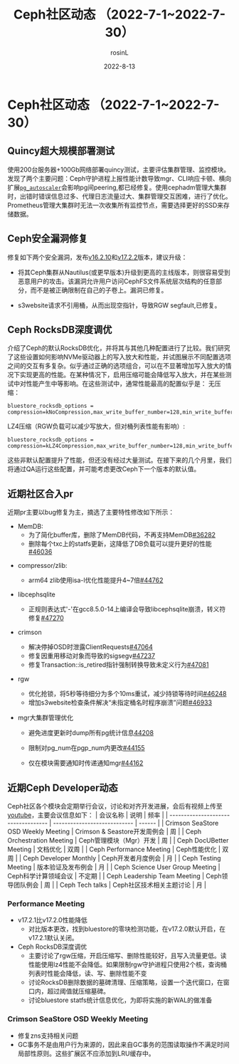 ﻿---
title: Ceph社区动态	（2022-7-1~2022-7-30）
category: blog
date: 2022-8-13
tags:
    - Ceph
    - 动态
    - Pacific
    - openEuler
sig: sig-SDS
archives: 2022-8
author: rosinL
summary: Ceph社区动态
---
# Ceph社区动态	（2022-7-1~2022-7-30）

## Quincy超大规模部署测试
使用200台服务器+100Gb网络部署quincy测试，主要评估集群管理、监控模块。发现了两个主要问题：Ceph守护进程上报性能计数导致mgr、CLI响应卡顿、横向扩展[`pg_autoscaler`](https://docs.ceph.com/en/quincy/rados/operations/placement-groups/#autoscaling-placement-groups)会影响pg间peering,都已经修复。使用cephadm管理大集群时，出错时错误信息过多、代理日志流量过大、集群管理交互困难，进行了优化。Prometheus管理大集群时无法一次收集所有监控节点，需要选择更好的SSD来存储数据。

## Ceph安全漏洞修复
修复如下两个安全漏洞，发布[v16.2.10](https://ceph.io/en/news/blog/2022/v16-2-10-pacific-released/)和[v17.2.2](https://ceph.io/en/news/blog/2022/v17-2-2-quincy-released/)版本，建议升级：

- 将其Ceph集群从Nautilus(或更早版本)升级到更高的主线版本，则很容易受到恶意用户的攻击。该漏洞允许用户访问CephFS文件系统层次结构的任意部分，而不是被正确限制在自己的子卷上。漏洞已修复。

- s3website请求不引用桶，从而出现空指针，导致RGW segfault,已修复。

## Ceph RocksDB深度调优
介绍了Ceph的默认RocksDB优化，并将其与其他几种配置进行了比较。我们研究了这些设置如何影响NVMe驱动器上的写入放大和性能，并试图展示不同配置选项之间的交互有多复杂。似乎通过正确的选项组合，可以在不显著增加写入放大的情况下实现更高的性能。在某种情况下，启用压缩可能会降低写入放大，并在某些测试中对性能产生中等影响。在这些测试中，通常性能最高的配置似乎是：
无压缩：

```
bluestore_rocksdb_options = compression=kNoCompression,max_write_buffer_number=128,min_write_buffer_number_to_merge=16,compaction_style=kCompactionStyleLevel,write_buffer_size=8388608,max_background_jobs=4,level0_file_num_compaction_trigger=8,max_bytes_for_level_base=1073741824,max_bytes_for_level_multiplier=8,compaction_readahead_size=2MB,max_total_wal_size=1073741824,writable_file_max_buffer_size=0
```
LZ4压缩（RGW负载可以减少写放大，但对桶列表性能有影响）:
```
bluestore_rocksdb_options = compression=kLZ4Compression,max_write_buffer_number=128,min_write_buffer_number_to_merge=16,compaction_style=kCompactionStyleLevel,write_buffer_size=8388608,max_background_jobs=4,level0_file_num_compaction_trigger=8,max_bytes_for_level_base=1073741824,max_bytes_for_level_multiplier=8,compaction_readahead_size=2MB,max_total_wal_size=1073741824,writable_file_max_buffer_size=0
```
这些非默认配置提升了性能，但还没有经过大量测试。在接下来的几个月里，我们将通过QA运行这些配置，并可能考虑更改Ceph下一个版本的默认值。

## 近期社区合入pr
近期pr主要以bug修复为主，摘选了主要特性修改如下所示：
* MemDB:
  - 为了简化buffer库，删除了MemDB代码，不再支持MemDB[#36282](https://github.com/ceph/ceph/pull/36282)
  - 删除每个txc上的statfs更新，这降低了DB负载可以提升更好的性能[#46036](https://github.com/ceph/ceph/pull/46036)
- compressor/zlib:
  
  - arm64 zlib使用isa-l优化性能提升4~7倍[#44762](https://github.com/ceph/ceph/pull/44762)
- libcephsqlite
  
  - 正规则表达式'-'在gcc8.5.0-14上编译会导致libcephsqlite崩溃，转义符修复[#47270](https://github.com/ceph/ceph/pull/47270)
- crimson
  
  - 解决停掉OSD时泄露ClientRequests[#47064](https://github.com/ceph/ceph/pull/47064)
  - 修复因重用移动对象而导致的sigsegv[#47237](https://github.com/ceph/ceph/pull/47237)
  - 修复Transaction::is_retired指针强制转换导致未定义行为[#47081](https://github.com/ceph/ceph/pull/47081)
- rgw
  
  - 优化抢锁，将5秒等待细分为多个10ms重试，减少持锁等待时间[#46248](https://github.com/ceph/ceph/pull/46248)
  - 增加s3website检查条件解决“未指定桶名时程序崩溃”问题[#46933](https://github.com/ceph/ceph/pull/46933)
- mgr大集群管理优化
  
  - 避免进度更新时dump所有pg统计信息[44208](https://github.com/ceph/ceph/pull/44208)
  
  - 限制对pg_num在pgp_num内更改[#44155](https://github.com/ceph/ceph/pull/44155)
  
  - 仅在模块需要通知时传递通知mgr[#44162](https://github.com/ceph/ceph/pull/44162)

## 近期Ceph Developer动态
Ceph社区各个模块会定期举行会议，讨论和对齐开发进展，会后有视频上传至[youtube](https://www.youtube.com/channel/UCno-Fry25FJ7B4RycCxOtfw/videos)，主要会议信息如下：
| 会议名称                            | 说明                         | 频率   |
| ----------------------------------- | ---------------------------- | ------ |
| Crimson SeaStore OSD Weekly Meeting | Crimson & Seastore开发周例会 | 周     |
| Ceph Orchestration Meeting          | Ceph管理模块（Mgr）开发      | 周     |
| Ceph DocUBetter Meeting             | 文档优化                     | 双周   |
| Ceph Performance Meeting            | Ceph性能优化                 | 双周   |
| Ceph Developer Monthly              | Ceph开发者月度例会           | 月     |
| Ceph Testing Meeting                | 版本验证及发布例会           | 月     |
| Ceph Science User Group Meeting     | Ceph科学计算领域会议         | 不定期 |
| Ceph Leadership Team Meeting        | Ceph领导团队例会             | 周     |
| Ceph Tech talks                     | Ceph社区技术相关主题讨论     | 月     |

### Performance Meeting
- v17.2.1比v17.2.0性能降低
  - 对比版本更改，找到bluestore的零块检测功能，在v17.2.0默认开启，在v17.2.1默认关闭。
- Ceph RocksDB深度调优
  - 主要讨论了rgw压缩，开启压缩写、删除性能较好，且写入流量更低。读性能使用lz4性能不会降低。如果限制rgw守护进程只使用2个核，查询桶列表时性能会降低，读、写、删除性能不变
  - 讨论RocksDB删除数据的墓碑清理、压缩策略，设置一个迭代窗口，在窗口内，超过阈值就压缩墓碑。
  - 讨论bluestore statfs统计信息优化，为即将实施的新WAL的做准备

### Crimson SeaStore OSD Weekly Meeting
- 修复zns支持相关问题
- GC事务不是由用户行为来源的，因此来自GC事务的范围读取操作不满足时间局部性原则。这些扩展区不应添加到LRU缓存中。

